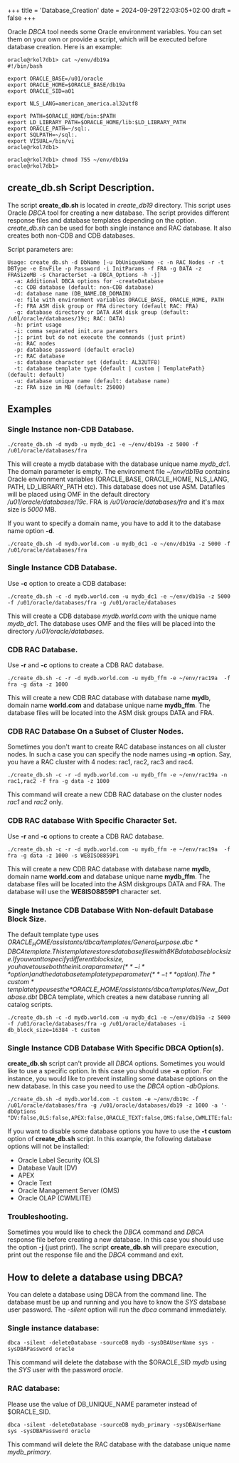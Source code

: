 +++
title = 'Database_Creation'
date = 2024-09-29T22:03:05+02:00
draft = false
+++

Oracle *DBCA* tool needs some Oracle environment variables. You can set them on your own or provide a script, which will be executed before database creation. Here is an example:  

```
oracle@rkol7db1> cat ~/env/db19a
#!/bin/bash

export ORACLE_BASE=/u01/oracle
export ORACLE_HOME=$ORACLE_BASE/db19a
export ORACLE_SID=a01

export NLS_LANG=american_america.al32utf8

export PATH=$ORACLE_HOME/bin:$PATH
export LD_LIBRARY_PATH=$ORACLE_HOME/lib:$LD_LIBRARY_PATH
export ORACLE_PATH=~/sql:.
export SQLPATH=~/sql:.
export VISUAL=/bin/vi
oracle@rkol7db1> 

oracle@rkol7db1> chmod 755 ~/env/db19a
oracle@rkol7db1> 
```

## create_db.sh Script Description.

The script **create_db.sh** is located in *create_db19* directory. This script uses 
Oracle *DBCA* tool for creating a new database. The script provides different response 
files and database templates depending on the option. *create_db.sh*
can be used for both single instance and RAC database. It also creates both non-CDB and
CDB databases.

Script parameters are:  

```
Usage: create_db.sh -d DbName [-u DbUniqueName -c -n RAC_Nodes -r -t DBType -e EnvFile -p Password -i InitParams -f FRA -g DATA -z FRASizeMB -s CharacterSet -a DBCA_Options -h -j]
  -a: Additional DBCA options for -createDatabase
  -c: CDB database (default: non-CDB database)
  -d: database name (DB_NAME.DB_DOMAIN)
  -e: file with environment variables ORACLE_BASE, ORACLE_HOME, PATH  
  -f: FRA ASM disk group or FRA directory (default RAC: FRA)
  -g: database directory or DATA ASM disk group (default: /u01/oracle/databases/19c; RAC: DATA)
  -h: print usage  
  -i: comma separated init.ora parameters 
  -j: print but do not execute the commands (just print)
  -n: RAC nodes
  -p: database password (default oracle)
  -r: RAC database
  -s: database character set (default: AL32UTF8)
  -t: database template type {default | custom | TemplatePath} (default: default)
  -u: database unique name (default: database name)
  -z: FRA size im MB (default: 25000)
```

## Examples

### Single Instance non-CDB Database.

    ./create_db.sh -d mydb -u mydb_dc1 -e ~/env/db19a -z 5000 -f /u01/oracle/databases/fra  

This will create a mydb database with the database unique name *mydb_dc1*. The domain parameter is empty. The environment file *~/env/db19a* contains Oracle environment variables (ORACLE_BASE, ORACLE_HOME, NLS_LANG, PATH, LD_LIBRARY_PATH etc). This database does not use ASM. Datafiles will be placed using OMF in the default directory */u01/oracle/databases/19c*. FRA is */u01/oracle/databases/fra* and it's max size is *5000* MB.

If you want to specify a domain name, you have to add it to the database name option **-d**.

    ./create_db.sh -d mydb.world.com -u mydb_dc1 -e ~/env/db19a -z 5000 -f /u01/oracle/databases/fra  

### Single Instance CDB Database.

Use **-c** option to create a CDB database:

    ./create_db.sh -c -d mydb.world.com -u mydb_dc1 -e ~/env/db19a -z 5000 -f /u01/oracle/databases/fra -g /u01/oracle/databases

This will create a CDB database *mydb.world.com* with the unique name *mydb_dc1*. The database uses OMF and the files will be placed into the directory */u01/oracle/databases*.


### CDB RAC Database.

Use **-r** and **-c** options to create a CDB RAC database.

    ./create_db.sh -c -r -d mydb.world.com -u mydb_ffm -e ~/env/rac19a  -f fra -g data -z 1000 

This will create a new CDB RAC database with database name **mydb**, domain name **world.com** and database unique name **mydb_ffm**. The database files will be located into the ASM disk groups DATA and FRA.

### CDB RAC Database On a Subset of Cluster Nodes.

Sometimes you don't want to create RAC database instances on all cluster nodes. In such a 
case you can specify the node names using **-n** option. Say, you have a RAC cluster with 
4 nodes: rac1, rac2, rac3 and rac4.

    ./create_db.sh -c -r -d mydb.world.com -u mydb_ffm -e ~/env/rac19a -n rac1,rac2 -f fra -g data -z 1000 

This command will create a new CDB RAC database on the cluster nodes *rac1* and *rac2* only.

### CDB RAC database With Specific Character Set.

Use **-r** and **-c** options to create a CDB RAC database.

    ./create_db.sh -c -r -d mydb.world.com -u mydb_ffm -e ~/env/rac19a  -f fra -g data -z 1000 -s WE8ISO8859P1

This will create a new CDB RAC database with database name **mydb**, domain name **world.com** and database unique name **mydb_ffm**. The database files will be located into the ASM diskgroups DATA and FRA. The database will use the **WE8ISO8859P1** character set.

### Single Instance CDB Database With Non-default Database Block Size.

The default template type uses *$ORACLE_HOME/assistants/dbca/templates/General_Purpose.dbc* 
DBCA template. This template restores database files with 8KB database block size. If you
want to specify different block size, you have to use both the init.ora parameter 
(**-i** option) and the database template type parameter (**-t** option). The *custom* 
template type uses the *$ORACLE_HOME/assistants/dbca/templates/New_Database.dbt* 
DBCA template, which creates a new database running all catalog scripts.

    ./create_db.sh -c -d mydb.world.com -u mydb_dc1 -e ~/env/db19a -z 5000 -f /u01/oracle/databases/fra -g /u01/oracle/databases -i db_block_size=16384 -t custom

### Single Instance CDB Database With Specific DBCA Option(s). 

**create_db.sh** script can't provide all *DBCA* options. Sometimes you would like to 
use a specific option. In this case you should use **-a** option. For instance, you 
would like to prevent installing some database options on the new database. In this case
you need to use the *DBCA* option *-dbOpions*.

```
./create_db.sh -d mydb.world.com -t custom -e ~/env/db19c -f /u01/oracle/databases/fra -g /u01/oracle/databases/db19 -z 1000 -a '-dbOptions "DV:false,OLS:false,APEX:false,ORACLE_TEXT:false,OMS:false,CWMLITE:false"'
```

If you want to disable some database options you have to use the **-t custom** option of 
**create_db.sh** script. In this example, the following database options will not be 
installed:
- Oracle Label Security (OLS)
- Database Vault (DV)
- APEX
- Oracle Text
- Oracle Management Server (OMS)
- Oracle OLAP (CWMLITE)

### Troubleshooting.

Sometimes you would like to check the *DBCA* command and *DBCA* response file before 
creating a new database. In this case you should use the option **-j** (just print). The
script **create_db.sh** will prepare execution, print out the response file and the 
*DBCA* command and exit.

## How to delete a database using DBCA?

You can delete a database using DBCA from the command line. The database must be
up and running and you have to know the *SYS* database user password. The *-silent*
option will run the *dbca* command immediately.

### Single instance database:

`dbca -silent -deleteDatabase -sourceDB mydb -sysDBAUserName sys -sysDBAPassword oracle`

This command will delete the database with the $ORACLE_SID *mydb* using the *SYS* user with the password *oracle*.

### RAC database:

Please use the value of DB_UNIQUE_NAME parameter instead of $ORACLE_SID.

`dbca -silent -deleteDatabase -sourceDB mydb_primary -sysDBAUserName sys -sysDBAPassword oracle`

This command will delete the RAC database with the database unique 
name *mydb_primary*.
